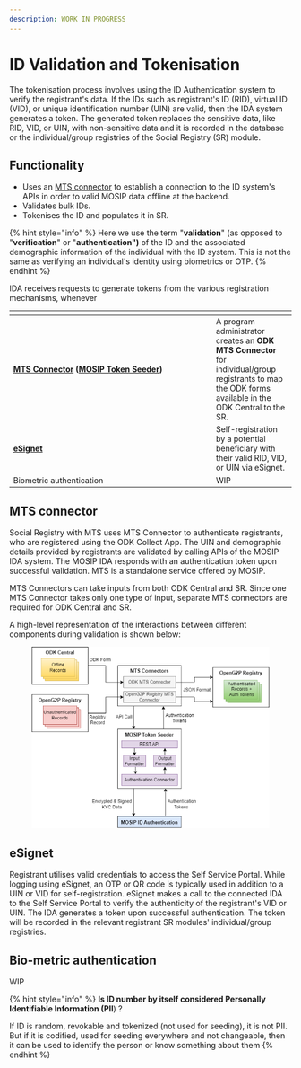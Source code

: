 ```yaml
---
description: WORK IN PROGRESS
---
```


# ID Validation and Tokenisation

The tokenisation process involves using the ID Authentication system to verify the registrant's data. If the IDs such as registrant's ID (RID), virtual ID (VID), or unique identification number (UIN) are valid, then the IDA system generates a token. The generated token replaces the sensitive data, like RID, VID, or UIN, with non-sensitive data and it is recorded in the database or the individual/group registries of the Social Registry (SR) module.

## Functionality

* Uses an [MTS connector](https://docs.mosip.io/1.2.0/integrations/mosip-token-seeder/mts-odk-importer) to establish a connection to the ID system's APIs in order to valid MOSIP data offline at the backend.
* Validates bulk IDs.
* Tokenises the ID and populates it in SR.

{% hint style="info" %}
Here we use the term "**validation**" (as opposed to "**verification**" or "**authentication")** of the ID and the associated demographic information of the individual with the ID system. This is not the same as verifying an individual's identity using biometrics or OTP.
{% endhint %}

IDA receives requests to generate tokens from the various registration mechanisms, whenever

<table><thead><tr><th width="348"></th><th></th></tr></thead><tbody><tr><td><a href="tokenisation.md#mts-connector"><strong>MTS Connector</strong></a> <strong>(</strong><a href="https://docs.mosip.io/1.2.0/integrations/mosip-token-seeder"><strong>MOSIP Token Seeder</strong></a><strong>)</strong></td><td>A  program administrator creates an <strong>ODK MTS Connector</strong> for individual/group registrants to map the ODK forms available in the ODK Central to the SR. </td></tr><tr><td><a href="tokenisation.md#esignet"><strong>eSignet</strong></a></td><td>Self-registration by a potential beneficiary with their valid RID, VID, or UIN via eSignet.</td></tr><tr><td>Biometric authentication</td><td>WIP</td></tr></tbody></table>

## MTS connector

Social Registry with MTS uses MTS Connector to authenticate registrants, who are registered using the ODK Collect App. The UIN and demographic details provided by registrants are validated by calling APIs of the MOSIP IDA system. The MOSIP IDA responds with an authentication token upon successful validation. MTS is a standalone service offered by MOSIP.&#x20;

MTS Connectors can take inputs from both ODK Central and SR. Since one MTS Connector takes only one type of input, separate MTS connectors are required for ODK Central and SR.

A high-level representation of the interactions between different components during validation is shown below:

<figure><img src="../../../.gitbook/assets/authentication-using-mts (1).png" alt=""><figcaption></figcaption></figure>

## eSignet

Registrant utilises valid credentials to access the Self Service Portal. While logging using eSignet, an OTP or QR code is typically used in addition to a UIN or VID for self-registration.  eSignet makes a call to the connected IDA to the Self Service Portal to verify the authenticity of the registrant's VID or UIN. The IDA generates a token upon successful authentication. The token will be recorded in the relevant registrant SR modules' individual/group registries.

## Bio-metric authentication

WIP

{% hint style="info" %}
**Is ID number by itself considered Personally Identifiable Information (PII**) ?

If ID is random, revokable and tokenized (not used for seeding), it is not PII. But if it is codified, used for seeding everywhere and not changeable, then it can be used to identify the person or know something about them
{% endhint %}

